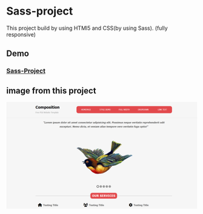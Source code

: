 # Sass-project
This project build by using HTMl5 and CSS(by using Sass). (fully responsive)

## Demo 
### [Sass-Project](https://composition-sass-web.vercel.app/)

## image from this project
![project-image](/images/sass-project.png)


